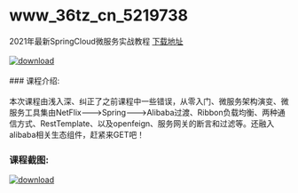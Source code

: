 # www_36tz_cn_5219738
2021年最新SpringCloud微服务实战教程
[下载地址](http://www.36tz.cn/article/5219738 "下载地址")
<br/></br>[![download](http://36tz.cn/muke_img/2021_05_1-6-300x199.png "下载地址")](http://www.36tz.cn/article/5219738 "下载地址")
<br/></br>### 课程介绍:<br/></br>本次课程由浅入深、纠正了之前课程中一些错误，从零入门、微服务架构演变、微服务工具集由NetFlix--->Spring--->Alibaba过渡、Ribbon负载均衡、两种通信方式、RestTemplate、以及openfeign、服务网关的断言和过滤等。还融入alibaba相关生态组件，赶紧来GET吧！

### 课程截图:
[![download](http://36tz.cn/muke_img/2021_05_2-8.png "下载地址")](http://www.36tz.cn/article/5219738 "下载地址")
